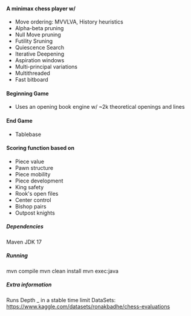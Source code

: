 #### A minimax chess player w/ 
 - Move ordering: MVVLVA, History heuristics
 - Alpha-beta pruning
 - Null Move pruning
 - Futility Sruning
 - Quiescence Search
 - Iterative Deepening
 - Aspiration windows
 - Multi-principal variations
 - Multithreaded
 - Fast bitboard

#### Beginning Game
 - Uses an opening book engine w/ ~2k theoretical openings and lines

#### End Game
 - Tablebase

#### Scoring function based on
 - Piece value
 - Pawn structure
 - Piece mobility
 - Piece development
 - King safety
 - Rook's open files
 - Center control
 - Bishop pairs
 - Outpost knights

##### Dependencies
Maven
JDK 17
##### Running
mvn compile
mvn clean install
mvn exec:java
##### Extra information
Runs Depth _ in a stable time limit
DataSets: https://www.kaggle.com/datasets/ronakbadhe/chess-evaluations